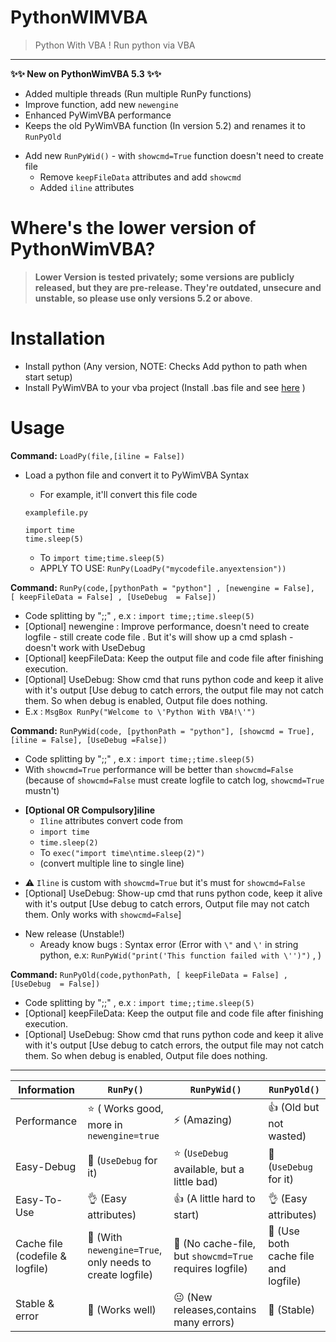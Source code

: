 # PythonWIMVBA
> Python With VBA ! Run python via VBA
---
**✨✨ New on PythonWimVBA 5.3 ✨✨**
+ Added multiple threads (Run multiple RunPy functions)
+ Improve function, add new `newengine` 
+ Enhanced PyWimVBA performance
+ Keeps the old PyWimVBA function (In version 5.2) and renames it to `RunPyOld`
- Add new `RunPyWid()` - with `showcmd=True` function doesn't need to create file
  - Remove `keepFileData` attributes and add `showcmd`
  - Added `iline` attributes
# Where's the lower version of PythonWimVBA?
> **Lower Version is tested privately; some versions are publicly released, but they are pre-release. They're outdated, unsecure and unstable, so please use only versions 5.2 or above**.

# Installation
+ Install python (Any version, NOTE: Checks Add python to path when start setup)
+ Install PyWimVBA to your vba project (Install .bas file and see [here](https://support.tetcos.com/support/solutions/articles/14000143233-how-to-import-vba-script-bas-file-in-ms-excel-) )

# Usage
**Command:** ``LoadPy(file,[iline = False])``
+ Load a python file and convert it to PyWimVBA Syntax
  - For example, it'll convert this file code
  
  `examplefile.py`

  ```
  import time
  time.sleep(5)
  ```
  - To `import time;time.sleep(5)`
  - APPLY TO USE: `RunPy(LoadPy("mycodefile.anyextension"))`
    
**Command:** ``RunPy(code,[pythonPath = "python"] , [newengine = False],  [ keepFileData = False] , [UseDebug  = False])``
+ Code splitting by ";;" , e.x : `import time;;time.sleep(5)`
+ [Optional] newengine : Improve performance, doesn't need to create logfile - still create code file . But it's will show up a cmd splash - doesn't work with UseDebug
+ [Optional] keepFileData: Keep the output file and code file after finishing execution. 
+ [Optional] UseDebug: Show cmd that runs python code and keep it alive with it's output [Use debug to catch errors, the output file may not catch them. So when debug is enabled, Output file does nothing.
+ E.x : `MsgBox RunPy("Welcome to \'Python With VBA!\'")`

**Command:** `RunPyWid(code, [pythonPath = "python"], [showcmd = True], [iline = False], [UseDebug =False])`
+ Code splitting by ";;" , e.x : `import time;;time.sleep(5)`
+ With `showcmd=True` performance will be better than `showcmd=False` (because of `showcmd=False` must create logfile to catch log, `showcmd=True` mustn't)
- **[Optional OR Compulsory]iline**
  - `Iline` attributes convert code from
  - `import time`
  - `time.sleep(2)`
  - To `exec("import time\ntime.sleep(2)")`
  - (convert multiple line to single line)
+ :warning: `Iline` is custom with `showcmd=True` but it's must for `showcmd=False`
+ [Optional] UseDebug: Show-up cmd that runs python code, keep it alive with it's output [Use debug to catch errors, Output file may not catch them. Only works with `showcmd=False`]
- New release (Unstable!)
  - Aready know bugs : Syntax error (Error with `\"` and `\'` in string python, e.x: `RunPyWid("print('This function failed with \'')")` , )
    
**Command:** ``RunPyOld(code,pythonPath, [ keepFileData = False] , [UseDebug  = False])``
+ Code splitting by ";;" , e.x : `import time;;time.sleep(5)`
+ [Optional] keepFileData: Keep the output file and code file after finishing execution. 
+ [Optional] UseDebug: Show cmd that runs python code and keep it alive with it's output [Use debug to catch errors, the output file may not catch them. So when debug is enabled, Output file does nothing.


---

| Information | `RunPy()` |  `RunPyWid()` |`RunPyOld()` |
| ----------- | ----------- | ----------- |  ----------- |
| Performance | :star: ( Works good, more in `newengine=true` |:zap: (Amazing) | :+1: (Old but not wasted) | 
| Easy-Debug | :star2: (`UseDebug` for it) | :star: (`UseDebug` available, but a little bad) |  :star2: (`UseDebug` for it)| 
| Easy-To-Use | :ok_hand: (Easy attributes) | :+1: (A little hard to start) |:ok_hand: (Easy attributes) |
| Cache file (codefile & logfile) | :raised_hands: (With `newengine=True`, only needs to create logfile)| :muscle: (No cache-file, but `showcmd=True` requires logfile) | :turtle: (Use both cache file and logfile) | 
| Stable & error | :star2: (Works well) | :neutral_face: (New releases,contains many errors)| :star2: (Stable) |

